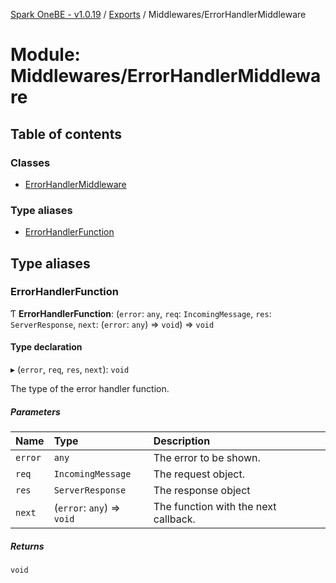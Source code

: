 [Spark OneBE - v1.0.19](../README.md) / [Exports](../modules.md) / Middlewares/ErrorHandlerMiddleware

# Module: Middlewares/ErrorHandlerMiddleware

## Table of contents

### Classes

- [ErrorHandlerMiddleware](../classes/Middlewares_ErrorHandlerMiddleware.ErrorHandlerMiddleware.md)

### Type aliases

- [ErrorHandlerFunction](Middlewares_ErrorHandlerMiddleware.md#errorhandlerfunction)

## Type aliases

### ErrorHandlerFunction

Ƭ **ErrorHandlerFunction**: (`error`: `any`, `req`: `IncomingMessage`, `res`: `ServerResponse`, `next`: (`error`: `any`) => `void`) => `void`

#### Type declaration

▸ (`error`, `req`, `res`, `next`): `void`

The type of the error handler function.

##### Parameters

| Name | Type | Description |
| :------ | :------ | :------ |
| `error` | `any` | The error to be shown. |
| `req` | `IncomingMessage` | The request object. |
| `res` | `ServerResponse` | The response object |
| `next` | (`error`: `any`) => `void` | The function with the next callback. |

##### Returns

`void`

